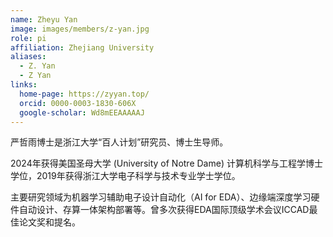 ```yaml
---
name: Zheyu Yan
image: images/members/z-yan.jpg
role: pi
affiliation: Zhejiang University
aliases:
  - Z. Yan
  - Z Yan
links:
  home-page: https://zyyan.top/
  orcid: 0000-0003-1830-606X
  google-scholar: Wd8mEEAAAAAJ
---
```


严哲雨博士是浙江大学“百人计划”研究员、博士生导师。

2024年获得美国圣母大学 (University of Notre Dame) 计算机科学与工程学博士学位，2019年获得浙江大学电子科学与技术专业学士学位。

主要研究领域为机器学习辅助电子设计自动化（AI for EDA）、边缘端深度学习硬件自动设计、存算一体架构部署等。曾多次获得EDA国际顶级学术会议ICCAD最佳论文奖和提名。
